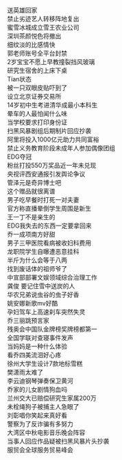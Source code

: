 送英雄回家  
禁止劣迹艺人转移阵地复出  
蜜雪冰城成立雪王农业公司  
深圳茶颜悦色将撤出  
细纹淡的比感情快  
郭老师账号全平台封禁  
2岁宝宝不愿上早教撞裂挡风玻璃  
研究生宿舍的上床下桌  
Tian状态  
被一只双眼皮贴吓到了  
设立北京证券交易所  
14岁初中生考进清华成最小本科生  
晕车的人最怕闻什么味  
当学校要求打印身份证  
扫黑风暴剧组后期制片回应抄袭  
阿里将投入1000亿元助力共同富裕  
禁止义务教育阶段未成年人参加偶像团组  
EDG夺冠  
粉丝打投550万奖品近一年未兑现  
央视评西安通报引发舆论争议  
管泽元是奇异博士吧  
这个赠品就很离谱  
男子吃早餐时打死一对夫妻  
官方称直播晕倒学生周围是新生  
王一丁不是亲生的  
EDG我失去的东西一定要拿回来  
乔一成项南方好甜  
男子三甲医院看病被收妇科费用  
龙职院学生自曝遭恶意挂科  
半斤为什么会等于八两  
找到废话体的祖师爷了  
中宣部部署文娱领域综合治理工作  
龚俊 要记住雪中送炭的人  
华农兄弟说虫谷的虫子好香  
姚安娜新歌mv好酷  
孕妇驾车上高速刹车突然失灵  
乔三丽跳预言家  
残奥会中国队金牌榜奖牌榜都第一  
全国学联对查寝事件发声  
当妈妈是一种什么体验  
看乔四美流泪好心疼  
徐州大学生设计7款地标雪糕  
樊潇雨太难了  
李云迪钢琴弹奏保卫黄河  
乔家的儿女剧情狗血吗  
兰州交大已赔偿研究生家属200万  
未栓绳狗子被捕主人急眼了  
刘彰唱你笑起来真好看  
警察为了反诈骗有多努力  
大湾区中秋电影音乐晚会阵容  
当事人回应作品疑被扫黑风暴片头抄袭  
服贸会全球服务贸易峰会  
